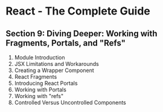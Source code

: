 # React - The Complete Guide

## Section 9: Diving Deeper: Working with Fragments, Portals, and "Refs"

1. Module Introduction
2. JSX Limitations and Workarounds
3. Creating a Wrapper Component
4. React Fragments
5. Introducing React Portals
6. Working with Portals
7. Working with "refs"
8. Controlled Versus Uncontrolled Components
